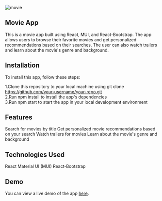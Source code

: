![movie](https://i.postimg.cc/YC43h1Y6/Whats-App-Image-2023-05-03-at-10-42-39.jpg)
## Movie App
This is a movie app built using React, MUI, and React-Bootstrap. The app allows users to browse their favorite movies and get personalized recommendations based on their searches. The user can also watch trailers and learn about the movie's genre and background.

## Installation
To install this app, follow these steps:

1.Clone this repository to your local machine using git clone https://github.com/your-username/your-repo.git<br>
2.Run npm install to install the app's dependencies<br>
3.Run npm start to start the app in your local development environment<br>
## Features

Search for movies by title
Get personalized movie recommendations based on your search
Watch trailers for movies
Learn about the movie's genre and background
## Technologies Used

React
Material UI (MUI)
React-Bootstrap
## Demo

You can view a live demo of the app [here](https://watchcraft.netlify.app/).
